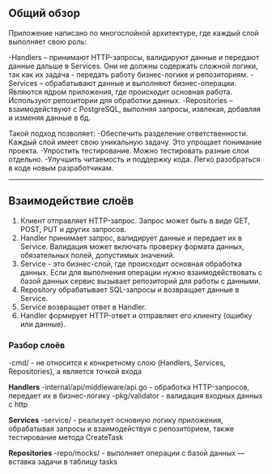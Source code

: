 ## **Общий обзор**

Приложение написано по многослойной архитектуре, где каждый слой выполняет свою роль:

-Handlers – принимают HTTP-запросы, валидируют данные и передают данные дальше в Services. Они не должны содержать сложной логики, так как их задача - передать работу бизнес-логике и репозиториям. 
-Services – обрабатывают данные и выполняют бизнес-операции. Являются ядром приложения, где происходит основная работа. Используют репозитории для обработки данных.
-Repositories – взаимодействуют с PostgreSQL, выполняя запросы, извлекая, добавляя и изменяя данные в бд.

Такой подход позволяет:
-Обеспечить разделение ответственности. Каждый слой имеет свою уникальную задачу. Это упрощает понимание проекта.
-Упростить тестирование. Можно тестировать разные слои отдельно.
-Улучшить читаемость и поддержку кода. Легко разобраться в коде новым разработчикам.

---

## **Взаимодействие слоёв**

1. Клиент отправляет HTTP-запрос. Запрос может быть в виде GET, POST, PUT и других запросов. 
2. Handler принимает запрос, валидирует данные и передает их в Service. Валидация может включать проверку формата данных, обязательных полей, допустимых значений.
3. Service - это бизнес-слой, где происходит основная обработка данных. Если для выполнения операции нужно взаимодействовать с базой данных сервис вызывает репозиторий для работы с данными.
4. Repository обрабатывает SQL-запросы и возвращает данные в Service.
5. Service возвращает ответ в Handler.
6. Handler формирует HTTP-ответ и отправляет его клиенту (ошибку или данные).

### **Разбор слоёв**

-cmd/ - не относится к конкретному слою (Handlers, Services, Repositories), а является точкой входа 

**Handlers**
-internal/api/middleware/api.go - обработка HTTP-запросов, передает их в бизнес-логику
-pkg/validator - валидация входных данных с http

**Services**
-service/ - реализует основную логику приложения, обрабатывая запросы и взаимодействуя с репозиторием, также тестирование метода CreateTask

**Repositories**
-repo/mocks/ - выполняет операции с базой данных — вставка задачи в таблицу tasks


